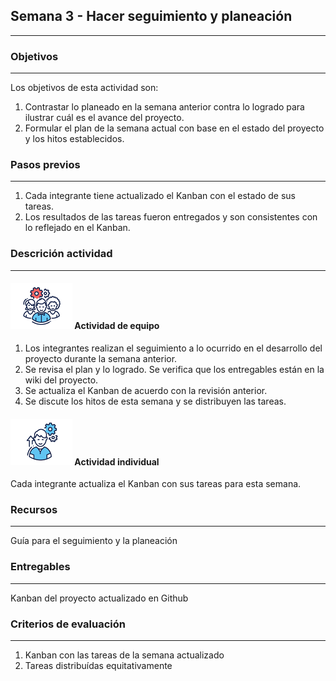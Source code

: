 ## Semana 3 - Hacer seguimiento y planeación

---

### Objetivos

---

Los objetivos de esta actividad son:

1. Contrastar lo planeado en la semana anterior contra lo logrado para ilustrar cuál es el avance del proyecto.
2. Formular el plan de la semana actual con base en el estado del proyecto y los hitos establecidos.

### Pasos previos

---

1. Cada integrante tiene actualizado el Kanban con el estado de sus tareas.
2. Los resultados de las tareas fueron entregados y son consistentes con lo reflejado en el Kanban.

### Descrición actividad

---

#### ![](./../../assets/images/grupo.png) Actividad de equipo

1. Los integrantes realizan el seguimiento a lo ocurrido en el desarrollo del proyecto durante la semana anterior.
2. Se revisa el plan y lo logrado. Se verifica que los entregables están en la wiki del proyecto.
3. Se actualiza el Kanban de acuerdo con la revisión anterior.
4. Se discute los hitos de esta semana y se distribuyen las tareas.

#### ![](./../../assets/images/individuo.png) Actividad individual

Cada integrante actualiza el Kanban con sus tareas para esta semana.

### Recursos

---

Guía para el seguimiento y la planeación

### Entregables

---

Kanban del proyecto actualizado en Github

### Criterios de evaluación

---

1. Kanban con las tareas de la semana actualizado
2. Tareas distribuídas equitativamente
